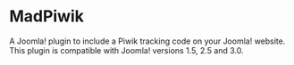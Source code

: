 MadPiwik
========

A Joomla! plugin to include a Piwik tracking code on your Joomla! website. This plugin is compatible with Joomla! versions 1.5, 2.5 and 3.0.
